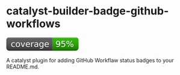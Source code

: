 # catalyst-builder-badge-github-workflows
[![coverage: 95%](./.readme-assets/coverage.svg)](https://github.com/liquid-labs/catalyst-builder-badge-github-workflows/pulls?q=is%3Apr+is%3Aclosed)

A catalyst plugin for adding GitHub Workflaw status badges to your README.md.
